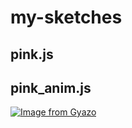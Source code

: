 # my-sketches
 
 ## pink.js
 
 
 ## pink_anim.js
[![Image from Gyazo](https://i.gyazo.com/db6fa0a1fb4ce8409da06eb42cea4a9a.gif)](https://gyazo.com/db6fa0a1fb4ce8409da06eb42cea4a9a)
